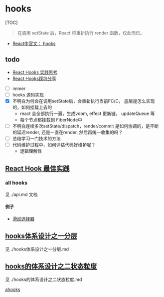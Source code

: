 # hooks
[TOC]


> 在调用 setState 后，React 将重新执行 render 函数，仅此而已。

- [React中官文： hooks](https://zh-hans.reactjs.org/docs/hooks-state.html)
## todo 
- [React Hooks 实践思考](https://github.com/HolyZheng/holyZheng-blog/issues/49)
- [React Hooks踩坑分享](https://www.infoq.cn/article/yQEtdq5xUPPO1ZwghSVw?utm_source=related_read_bottom&utm_medium=article)
- [ ] immer
- [ ] hooks 源码实现
- [x] 不明白为何会在调用setState后，会重新执行当前FC/C， 底层是怎么实现的，如何挂载上去的
  - react 会全部执行一遍，生成vdom, effect 更新链， updateQueue 等
  - 每个节点都挂载到 FiberNode中
- [ ] 不明白连续多次setState/dispatch，render/commit 是如何协调的，是不断的延迟render, 还是一直在render, 然后再统一收集的吗？
- [ ] 总结学习一门技术的方法
- [ ] 代码维护过程中，如何评估代码好维护呢？
  - 逻辑理解性

## [React Hook 最佳实践](https://zh-hans.reactjs.org/blog/2020/05/22/react-hooks.html)

### all hooks
见 ./api.md 文档

####  例子
- [滑动选择器](https://codesandbox.io/s/7-useslider-zuizhongban-forked-1si14?file=/src/Example.js)

## [hooks体系设计之一分层](https://zh-hans.reactjs.org/blog/2020/08/21/react-hooks-extra-level-of-indirection.html)
见 ./hooks体系设计之一分层.md


## [hooks的体系设计之二状态粒度](https://zh-hans.reactjs.org/blog/2020/08/22/react-hooks-state-granularity.html)
见 ./hooks的体系设计之二状态粒度.md


[ahooks](https://ahooks.js.org/zh-CN/hooks/async)

